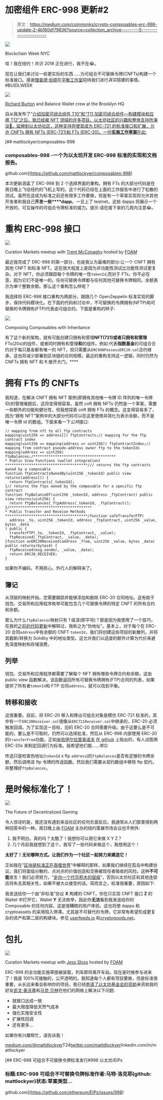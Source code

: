 # 加密组件 ERC-998 更新#2

> 原文：<https://medium.com/coinmonks/crypto-composables-erc-998-update-2-4b160df79836?source=collection_archive---------5----------------------->

![](img/a3255345013a305eea46befa4ab4e95e.png)

Blockchain Week NYC

哇！我在纽约！共识 2018 正在进行，我不在😂。

现在让我们来讨论一些更实际的东西……为可组合不可替换令牌(CNFTs)构建一个标准接口。感谢[理查德·伯顿](https://medium.com/u/db924dbde4c3?source=post_page-----4b160df79836--------------------------------)在[平衡工作室](https://balance.io/)招待我们进行*其实*搭建的事情。#BUIDLWEEK

![](img/21db2ea6ac8372e3e7954362f3e23cf8.png)

[Richard Burton](https://medium.com/u/db924dbde4c3?source=post_page-----4b160df79836--------------------------------) and Balance Wallet crew at the Brooklyn HQ

自从我发布了“[介绍加密可组合组件 T10”和“T11 加密可组合组件—构建模块和应用 T12”之后，我已经被 NFT 领域的许多项目、以太坊社区的兴趣和整体支持所淹没🤗。延伸到以太坊社区，这种支持将使其成为 ERC-721 的标准接口和扩展，允许 CNFTs 拥有 NFTs (ERC-721)和 FTs (ERC-20)。一份**实施工作草案**在此:](/coinmonks/introducing-crypto-composables-ee5701fde217)

[](https://github.com/mattlockyer/composables-998) [## mattlockyer/composables-998

### composables-998 -一个为以太坊开发 ERC-998 标准的实现和文档报告。

github.com](https://github.com/mattlockyer/composables-998) 

本次更新涵盖了 ERC-998 到 2 个选择界面的重构。拥有 FTs 的大部分代码是在周日晚上飞往纽约的飞机上写的。这个代码已经在上面的工作报告中进行了松散的测试。虽然在这成为标准之前还有很多工作要做，但是有一个草案实现将允许其他开发者和我自己**开发一些****dapp**。一旦上了 testnet，这些 dapps 将展示一个开放的、可互操作的可组合令牌标准的威力。提示:请在接下来的几周内注意😂。

# 重构 ERC-998 接口

![](img/a0c4800d71c9aca794e4eeff0d789cc4.png)

Curation Markets meetup with [Trent McConaghy](https://medium.com/u/f1cb98e196bc?source=post_page-----4b160df79836--------------------------------) hosted by [FOAM](https://medium.com/u/959e75125558?source=post_page-----4b160df79836--------------------------------)

最近我完成了 ERC-998 的第一部分，也是我认为最难的部分:让一个 CNFT 拥有其他 CNFT 和标准 NFT。这在很大程度上是因为非功能性测试比功能性测试更复杂。对于 NFT，你必须跟踪每个令牌的唯一性`tokenId`,而对于 FTs，你不必在意，因为它们不是唯一的。任何可替换令牌都与任何其他可替换令牌相同，余额表示为单个整数余额。那么这个重构怎么样呢？

我选择将 ERC-998 接口重构为两部分，跟随几个 OpenZeppelin 标准实现的脚步，保持代码模块化。在下面的代码和讨论中，不可替换的令牌拥有(NFTP)和可替换的令牌拥有(FTP)代表由可组合的。下面是重构的样子:

![](img/1c09e2f6d4fb44698de75022f871de05.png)

Composing Composables with Inheritance

有了这个新的架构，就有可能创建只拥有和管理**NFT(721)或者只拥有和管理**FTs(20s)的组件，或者同时拥有和管理**和**的组件。例如:代表**指数基金**的可组合合约对于每只基金都有唯一的 NFT，但只需要从`ERC998PossessERC20.sol`合约继承。这也将减少部署到区块链的合同规模。最近的重构支持这一逻辑，同时仍然为 CNFTs 拥有 NFT 和 ft 敞开大门。****

# 拥有 FTs 的 CNFTs

我知道，在解决 CNFT 拥有 NFT 案例(即拥有其他唯一令牌 ID 阵列的唯一令牌 ID)的管理难题后，这将变得很容易。虽然 cnft 拥有 NFTs 仍然是一个草案，需要一些额外的功能和健壮性，但我想探索 cnft 拥有 FTs 的概念。这变得容易多了，因为“拥有 NFT”案例中的大部分代码可以在这里使用并简化为表示余额，而不是唯一令牌 id 的数组。下面来看一下*公共*接口:

```
// mapping from nft to all ftp contracts
mapping(uint256 => address[]) ftpContracts;// mapping for the ftp contract index
mapping(uint256 => mapping(address => uint256)) ftpContractIndex;// mapping from contract pseudo-address owner ftp to the tokenIds
mapping(address => uint256) ftpBalances;/**************************************
* Public View Functions (wallet integration)
**************************************/// returns the ftp contracts owned by a composable
function ftpContractsOwnedBy(uint256 _tokenId) public view returns(address[]) {
  return ftpContracts[_tokenId];
}// returns the ftps owned by the composable for a specific ftp contract
function ftpBalanceOf(uint256 _tokenId, address _ftpContract) public view returns(uint256) {
  return ftpBalances[_ftpAddress(_tokenId, _ftpContract)];
}/**************************************
* Public Transfer and Receive Methods
**************************************/function safeTransferFTP(
  address _to, uint256 _tokenId, address _ftpContract, uint256 _value, bytes _data
) public {
  transferFTP(_to, _tokenId, _ftpContract, _value);
  ftpReceived(_ftpContract, _value, _data);
}function onERC20Received(address _from, uint256 _value, bytes _data) public returns(bytes4) {
  ftpReceived(msg.sender, _value, _data);
  return ERC20_RECEIVED;
}
```

如果你不编码，不用担心。外行人的解释来了。

## 簿记

从顶层的映射开始。您需要跟踪并能够添加和删除 ERC-20 合同地址。这有助于钱包、交易所和应用程序枚举可能包含几个可替换令牌的特定 CNFT 的所有合约和余额。

那么为什么`ftpBalances`映射只有 1 级深(即平坦)？那是因为我使用了一个技巧，在我的[之前的代码更新](/coinmonks/crypto-composables-erc-998-update-1cc437c13664)中解释过，我称之为“伪地址”。基本上，对于每个在 ERC-20 合同`address`中有余额的 CNFT `tokenId`，我们将创建这些项目的新散列，并将其截断/转换为 Solidity 中的地址类型。这允许我们以适度的额外计算为代价来避免深度映射和存储浪费。

## 列举

钱包、交易所和应用程序都需要了解每个 NFT 拥有哪些令牌合约和余额。这由 public view 函数解决，该函数返回所有可替换令牌拥有(FTP)合同的列表，如果提供了所有者`tokenId`和 FTP 合同`address`，就可以找到平衡。

## 转移和接收

这很重要。目前，将 ERC-20 移入和移出可组合对象是模仿 ERC-721 标准的，其中有一个`ERC20Receiver.sol`很像从`ERC721Receiver.sol`中继承的，ERC-20 必须触发回调。为了实现这一目标，旧的 ERC-20 合同需要升级。由于这要么是不可能的，要么是不可取的，仍然可以选择批准，然后从 ERC-998 内部使用 ERC-20 的`transferFrom`功能。正如[米哈伊尔拉里奥诺夫](https://medium.com/u/5ed829dc7d02?source=post_page-----4b160df79836--------------------------------) [在 github](https://github.com/ethereum/EIPs/issues/998#issuecomment-383451402) 上指出的，有人试图用 ERC-20s 来制定回调行为标准。我希望他们能……*咳*😉

传送只是检查伪地址(`tokenId` x ftp `address`)的`ftpBalances`是否有足够的令牌余额，然后调用该 ftp 令牌的传送函数。然后我们需要从契约数组中移除 ftp 契约，并整理好`ftpBalances`。

# 是时候标准化了！

![](img/cd07786e25a84179fae82ae0d64c95c0.png)

The Future of Decentralized Gaming

令人惊讶的是，我还没有遇到来自社区的任何负面反应。我通常从人们那里得到两种回答中的一种。周日晚上由 [FOAM](https://medium.com/u/959e75125558?source=post_page-----4b160df79836--------------------------------) 主办的纽约策展市场会议也不例外:

1.  我不明白。真的吗？太酷了！我想你可以用它来做 X Y Z？
2.  几个月前我就想到了这个，我写了一些代码来做这个，我想用这个！

**太好了！**无论哪种方式。让我们作为一个社区一起努力**来建造它！**

正如我在“[区块链标准正在吞噬世界](/coinmonks/blockchain-standards-are-eating-the-world-6bc4b59e297f)”中解释的那样，如果我们继续在孤岛中构建协议，我们将面临分散的、点对点的价值创造和交换被现任者吸收的风险。这种**不可能**发生！我们必须努力，“[走向一个代币积木的层级](https://blog.oceanprotocol.com/towards-a-hierarchy-of-token-building-blocks-6c8dd7b42341)”，否则以太坊社区和其他连锁店将失去其相关性，如果不被大众接受的话。简而言之，标准很重要，原因如下:

我发送给你一个由“非标准”协议 **X** 构建的 CNFT，你在只实现 CNFT 接口 **Z** 的 Wallet 中打开它，Wallet **Y** 无法枚举，因此你**无法**看到我发送给你的 Composable 的任何内容。这是很糟糕的用户体验。这也将使 dapps 和 cryptoassets 的采用陷入停滞。尤其是不可替代的令牌，它非常有希望形成更复杂的资产和第二层的构建块。参见 [userfeeds.io](https://userfeeds.io/) 和[cryptogoods.net](https://www.cryptogoods.net/)。

# 包扎

![](img/b2da0fd1d4a388765cf31c753dfd9152.png)

Curation Markets meetup with [Jess Sloss](https://medium.com/u/372146c430f5?source=post_page-----4b160df79836--------------------------------) hosted by [FOAM](https://medium.com/u/959e75125558?source=post_page-----4b160df79836--------------------------------)

ERC-998 的全功能实施草图被装载，列车即将离开车站。现在是时候参与进来了！我是 100%可接触的，公开透明的。我知道每个人都有项目要做，但是标准很重要，从长远来看会影响你的项目。我已经[申请了以太坊基金会的资助](https://twitter.com/mattdlockyer/status/994220700129935360?s=20)来资助我的好友[凯文·奥沃基](https://medium.com/u/194c20cf90b6?source=post_page-----4b160df79836--------------------------------)和[马克·贝林](https://medium.com/u/6263e72bcb5d?source=post_page-----4b160df79836--------------------------------)在他们的网络上解决以下问题:

*   就接口达成一致
*   最大限度降低天然气成本
*   强化实施安全性
*   扩展性回调
*   还有更多…

如果你有兴趣帮忙，请告诉我！

[medium.com/@mattdlockyer](/@mattdlockyer)T24[twitter.com/mattdlockyer](https://twitter.com/mattdlockyer)linkedin.com/in/mattlockyer

[](https://github.com/ethereum/EIPs/issues/998) [## ERC-998 可组合不可替换令牌标准发行#998 以太坊/EIPs

### 标题:ERC-998 可组合不可替换令牌标准作者:马特·洛克耶(github: mattlockyer)状态:草案类型…

github.com](https://github.com/ethereum/EIPs/issues/998)